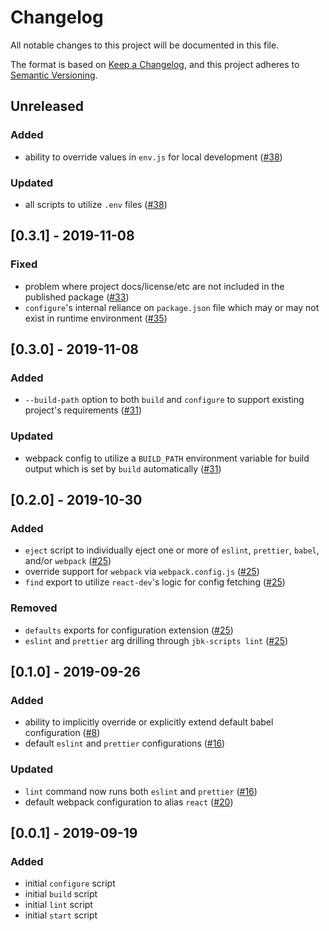 # Changelog
All notable changes to this project will be documented in this file.

The format is based on [Keep a Changelog](https://keepachangelog.com/en/1.0.0/),
and this project adheres to [Semantic Versioning](https://semver.org/spec/v2.0.0.html).

## Unreleased
### Added
- ability to override values in `env.js` for local development ([#38](https://github.com/JBKLabs/react-dev/issues/38))

### Updated
- all scripts to utilize `.env` files ([#38](https://github.com/JBKLabs/react-dev/issues/38))

## [0.3.1] - 2019-11-08
### Fixed
- problem where project docs/license/etc are not included in the published package ([#33](https://github.com/JBKLabs/react-dev/issues/33))
- `configure`'s internal reliance on `package.json` file which may or may not exist in runtime environment ([#35](https://github.com/JBKLabs/react-dev/issues/35))

## [0.3.0] - 2019-11-08
### Added
- `--build-path` option to both `build` and `configure` to support existing project's requirements ([#31](https://github.com/JBKLabs/react-dev/issues/31))

### Updated
- webpack config to utilize a `BUILD_PATH` environment variable for build output which is set by `build` automatically ([#31](https://github.com/JBKLabs/react-dev/issues/31))

## [0.2.0] - 2019-10-30
### Added
- `eject` script to individually eject one or more of `eslint`, `prettier`, `babel`, and/or `webpack` ([#25](https://github.com/JBKLabs/react-dev/issues/25))
- override support for `webpack` via `webpack.config.js` ([#25](https://github.com/JBKLabs/react-dev/issues/25))
- `find` export to utilize `react-dev`'s logic for config fetching ([#25](https://github.com/JBKLabs/react-dev/issues/25))

### Removed
- `defaults` exports for configuration extension ([#25](https://github.com/JBKLabs/react-dev/issues/25))
- `eslint` and `prettier` arg drilling through `jbk-scripts lint` ([#25](https://github.com/JBKLabs/react-dev/issues/25))

## [0.1.0] - 2019-09-26
### Added
- ability to implicitly override or explicitly extend default babel configuration ([#8](https://github.com/JBKLabs/react-dev/issues/8))
- default `eslint` and `prettier` configurations ([#16](https://github.com/JBKLabs/react-dev/issues/16))

### Updated

- `lint` command now runs both `eslint` and `prettier` ([#16](https://github.com/JBKLabs/react-dev/issues/16))
- default webpack configuration to alias `react` ([#20](https://github.com/JBKLabs/react-dev/issues/20))

## [0.0.1] - 2019-09-19
### Added
- initial `configure` script
- initial `build` script
- initial `lint` script
- initial `start` script
